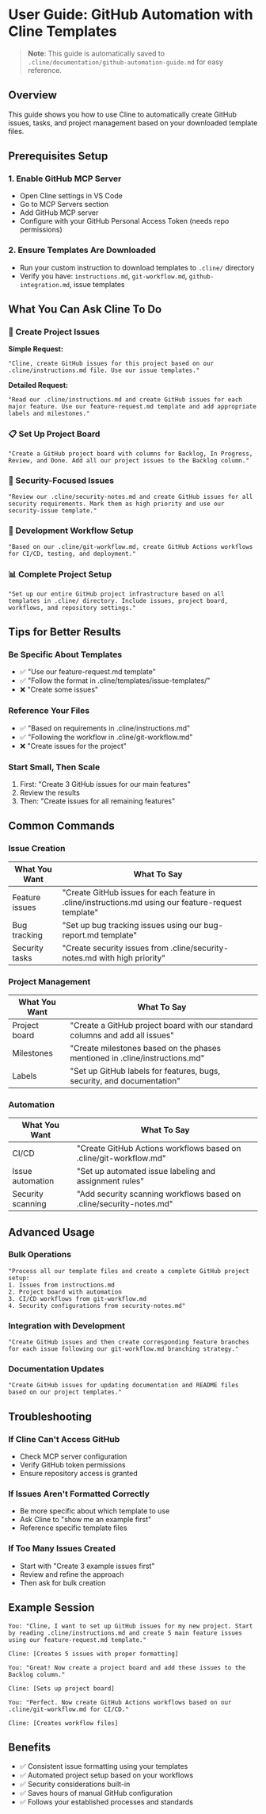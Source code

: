 # User Guide: GitHub Automation with Cline Templates

> **Note**: This guide is automatically saved to `.cline/documentation/github-automation-guide.md` for easy reference.

## Overview
This guide shows you how to use Cline to automatically create GitHub issues, tasks, and project management based on your downloaded template files.

## Prerequisites Setup

### 1. Enable GitHub MCP Server
- Open Cline settings in VS Code
- Go to MCP Servers section
- Add GitHub MCP server
- Configure with your GitHub Personal Access Token (needs repo permissions)

### 2. Ensure Templates Are Downloaded
- Run your custom instruction to download templates to `.cline/` directory
- Verify you have: `instructions.md`, `git-workflow.md`, `github-integration.md`, issue templates

## What You Can Ask Cline To Do

### 🎯 Create Project Issues
**Simple Request:**
```
"Cline, create GitHub issues for this project based on our .cline/instructions.md file. Use our issue templates."
```

**Detailed Request:**
```
"Read our .cline/instructions.md and create GitHub issues for each major feature. Use our feature-request.md template and add appropriate labels and milestones."
```

### 📋 Set Up Project Board
```
"Create a GitHub project board with columns for Backlog, In Progress, Review, and Done. Add all our project issues to the Backlog column."
```

### 🔐 Security-Focused Issues
```
"Review our .cline/security-notes.md and create GitHub issues for all security requirements. Mark them as high priority and use our security-issue template."
```

### 🚀 Development Workflow Setup
```
"Based on our .cline/git-workflow.md, create GitHub Actions workflows for CI/CD, testing, and deployment."
```

### 📊 Complete Project Setup
```
"Set up our entire GitHub project infrastructure based on all templates in .cline/ directory. Include issues, project board, workflows, and repository settings."
```

## Tips for Better Results

### Be Specific About Templates
- ✅ "Use our feature-request.md template"
- ✅ "Follow the format in .cline/templates/issue-templates/"
- ❌ "Create some issues"

### Reference Your Files
- ✅ "Based on requirements in .cline/instructions.md"
- ✅ "Following the workflow in .cline/git-workflow.md"
- ❌ "Create issues for the project"

### Start Small, Then Scale
1. First: "Create 3 GitHub issues for our main features"
2. Review the results
3. Then: "Create issues for all remaining features"

## Common Commands

### Issue Creation
| What You Want | What To Say |
|---------------|-------------|
| Feature issues | "Create GitHub issues for each feature in .cline/instructions.md using our feature-request template" |
| Bug tracking | "Set up bug tracking issues using our bug-report.md template" |
| Security tasks | "Create security issues from .cline/security-notes.md with high priority" |

### Project Management
| What You Want | What To Say |
|---------------|-------------|
| Project board | "Create a GitHub project board with our standard columns and add all issues" |
| Milestones | "Create milestones based on the phases mentioned in .cline/instructions.md" |
| Labels | "Set up GitHub labels for features, bugs, security, and documentation" |

### Automation
| What You Want | What To Say |
|---------------|-------------|
| CI/CD | "Create GitHub Actions workflows based on .cline/git-workflow.md" |
| Issue automation | "Set up automated issue labeling and assignment rules" |
| Security scanning | "Add security scanning workflows based on .cline/security-notes.md" |

## Advanced Usage

### Bulk Operations
```
"Process all our template files and create a complete GitHub project setup:
1. Issues from instructions.md 
2. Project board with automation
3. CI/CD workflows from git-workflow.md
4. Security configurations from security-notes.md"
```

### Integration with Development
```
"Create GitHub issues and then create corresponding feature branches for each issue following our git-workflow.md branching strategy."
```

### Documentation Updates
```
"Create GitHub issues for updating documentation and README files based on our project templates."
```

## Troubleshooting

### If Cline Can't Access GitHub
- Check MCP server configuration
- Verify GitHub token permissions
- Ensure repository access is granted

### If Issues Aren't Formatted Correctly
- Be more specific about which template to use
- Ask Cline to "show me an example first"
- Reference specific template files

### If Too Many Issues Created
- Start with "Create 3 example issues first"
- Review and refine the approach
- Then ask for bulk creation

## Example Session

```
You: "Cline, I want to set up GitHub issues for my new project. Start by reading .cline/instructions.md and create 5 main feature issues using our feature-request.md template."

Cline: [Creates 5 issues with proper formatting]

You: "Great! Now create a project board and add these issues to the Backlog column."

Cline: [Sets up project board]

You: "Perfect. Now create GitHub Actions workflows based on our .cline/git-workflow.md for CI/CD."

Cline: [Creates workflow files]
```

## Benefits
- ✅ Consistent issue formatting using your templates
- ✅ Automated project setup based on your workflows
- ✅ Security considerations built-in
- ✅ Saves hours of manual GitHub configuration
- ✅ Follows your established processes and standards